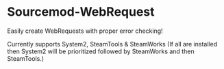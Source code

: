 # Sourcemod-WebRequest
Easily create WebRequests with proper error checking!

Currently supports System2, SteamTools & SteamWorks (If all are installed then System2 will be prioritized followed by SteamWorks and then SteamTools.)